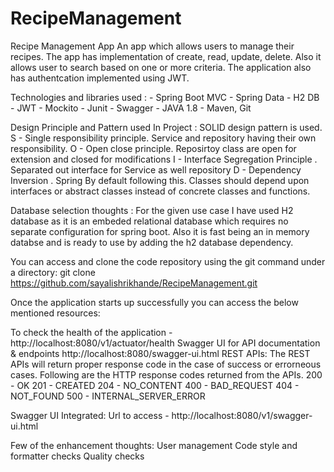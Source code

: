 # RecipeManagement
Recipe Management App An app which allows users to manage their recipes. The app has implementation of create, read, update, delete. Also it allows user to search based on one or more criteria. The application also has authentcation implemented using JWT.

Technologies and libraries used : - Spring Boot MVC - Spring Data - H2 DB - JWT - Mockito - Junit - Swagger - JAVA 1.8 - Maven, Git

Design Principle and Pattern used In Project : SOLID design pattern is used. S - Single responsibility principle. Service and repository having their own responsibility. O - Open close principle. Reposirtoy class are open for extension and closed for modifications I - Interface Segregation Principle . Separated out interface for Service as well repository D - Dependency Inversion . Spring By default following this. Classes should depend upon interfaces or abstract classes instead of concrete classes and functions.

Database selection thoughts : For the given use case I have used H2 database as it is an embeded relational database which requires no separate configuration for spring boot. Also it is fast being an in memory databse and is ready to use by adding the h2 database dependency.

You can access and clone the code repository using the git command under a directory: git clone https://github.com/sayalishrikhande/RecipeManagement.git

Once the application starts up successfully you can access the below mentioned resources:

To check the health of the application - http://localhost:8080/v1/actuator/health Swagger UI for API documentation & endpoints http://localhost:8080/swagger-ui.html REST APIs: The REST APIs will return proper response code in the case of success or errorneous cases. Following are the HTTP response codes returned from the APIs. 200 - OK 201 - CREATED 204 - NO_CONTENT 400 - BAD_REQUEST 404 - NOT_FOUND 500 - INTERNAL_SERVER_ERROR

Swagger UI Integrated: Url to access - http://localhost:8080/v1/swagger-ui.html

Few of the enhancement thoughts:
User management
Code style and formatter checks
Quality checks

